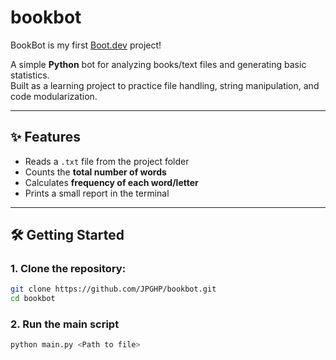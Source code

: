 # bookbot

BookBot is my first [Boot.dev](https://www.boot.dev) project!

A simple **Python** bot for analyzing books/text files and generating basic statistics.  
Built as a learning project to practice file handling, string manipulation, and code modularization.

---

## ✨ Features
- Reads a `.txt` file from the project folder  
- Counts the **total number of words**  
- Calculates **frequency of each word/letter**  
- Prints a small report in the terminal

---

## 🛠️ Getting Started

### 1. Clone the repository:
```bash
git clone https://github.com/JPGHP/bookbot.git
cd bookbot
```
### 2. Run the main script
```bash
python main.py <Path to file>
```

